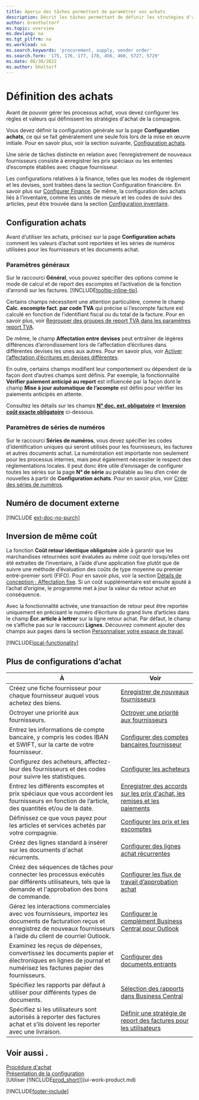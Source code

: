 ```yaml
---
title: Aperçu des tâches permettant de paramétrer vos achats
description: Décrit les tâches permettant de définir les stratégies d'approvisionnement de votre compagnie et de déterminer vos processus d'achat.
author: brentholtorf
ms.topic: overview
ms.devlang: na
ms.tgt_pltfrm: na
ms.workload: na
ms.search.keywords: 'procurement, supply, vendor order'
ms.search.form: '175, 176, 177, 178, 456, 460, 5727, 5729'
ms.date: 08/30/2022
ms.author: bholtorf
---
```

# Définition des achats

Avant de pouvoir gérer les processus achat, vous devez configurer les règles et valeurs qui définissent les stratégies d'achat de la compagnie.

Vous devez définir la configuration générale sur la page **Configuration achats**, ce qui se fait généralement une seule fois lors de la mise en œuvre initiale. Pour en savoir plus, voir la section suivante, [Configuration achats](#purchases-and-payables-setup).

Une série de tâches distincte en relation avec l’enregistrement de nouveaux fournisseurs consiste à enregistrer les prix spéciaux ou les ententes d’escompte établies avec chaque fournisseur.

Les configurations relatives à la finance, telles que les modes de règlement et les devises, sont traitées dans la section Configuration financière. En savoir plus sur [Configurer Finance](finance-setup-finance.md). De même, la configuration des achats liés à l’inventaire, comme les unités de mesure et les codes de suivi des articles, peut être trouvée dans la section [Configuration inventaire](inventory-setup-inventory.md).

## Configuration achats

Avant d’utiliser les achats, précisez sur la page **Configuration achats** comment les valeurs d’achat sont reportées et les séries de numéros utilisées pour les fournisseurs et les documents achat.

### Paramètres généraux

Sur le raccourci **Général**, vous pouvez spécifier des options comme le mode de calcul et de report des escomptes et l’activation de la fonction d’arrondi sur les factures. [!INCLUDE[tooltip-inline-tip](includes/tooltip-inline-tip_md.md)].

Certains champs nécessitent une attention particulière, comme le champ **Calc. escompte fact. par code TVA** qui précise si l’escompte facture est calculé en fonction de l’identifiant fiscal ou du total de la facture. Pour en savoir plus, voir [Regrouper des groupes de report TVA dans les paramètres report TVA](finance-setup-vat.md#combine-vat-posting-groups-in-vat-posting-setups).

De même, le champ **Affectation entre devises** peut entraîner de légères différences d’arrondissement lors de l’affectation d’écritures dans différentes devises les unes aux autres. Pour en savoir plus, voir [Activer l’affectation d’écritures en devises différentes](finance-how-enable-application-ledger-entries-different-currencies.md).

En outre, certains champs modifient leur comportement ou dépendent de la façon dont d’autres champs sont définis. Par exemple, la fonctionnalité **Vérifier paiement anticipé au report** est influencée par la façon dont le champ **Mise à jour automatique de l’acompte** est défini pour vérifier les paiements anticipés en attente.

Consultez les détails sur les champs [**N° doc. ext. obligatoire**](#external-document-number) et [**Inversion coût exacte obligatoire**](#exact-cost-reversing) ci-dessous.

### Paramètres de séries de numéros

Sur le raccourci **Séries de numéros**, vous devez spécifier les codes d’identification uniques qui seront utilisés pour les fournisseurs, les factures et autres documents achat. La numérotation est importante non seulement pour les processus internes, mais peut également nécessiter le respect des réglementations locales. Il peut donc être utile d’envisager de configurer toutes les séries sur la page **N° de série** au préalable au lieu d’en créer de nouvelles à partir de **Configuration achats**. Pour en savoir plus, voir [Créer des séries de numéros](ui-create-number-series.md).

## Numéro de document externe

[!INCLUDE [ext-doc-no-purch](includes/ext-doc-no-purch.md)]

## Inversion de même coût

La fonction **Coût retour identique obligatoire** aide à garantir que les marchandises retournées sont évaluées au même coût que lorsqu’elles ont été extraites de l’inventaire, à l’aide d’une application fixe plutôt que de suivre une méthode d’évaluation des coûts de type moyenne ou premier entré-premier sorti (FIFO). Pour en savoir plus, voir la section [Détails de conception : Affectation fixe](design-details-item-application.md#fixed-application). Si un coût supplémentaire est ensuite ajouté à l’achat d’origine, le programme met à jour la valeur du retour achat en conséquence.

Avec la fonctionnalité activée, une transaction de retour peut être reportée uniquement en précisant le numéro d’écriture du grand livre d’articles dans le champ **Écr. article à lettrer** sur la ligne retour achat. Par défaut, le champ ne s’affiche pas sur le raccourci **Lignes**. Découvrez comment ajouter des champs aux pages dans la section [Personnaliser votre espace de travail](ui-personalization-user.md#start-personalizing-by-using-the-personalization-mode).

[!INCLUDE[local-functionality](includes/local-functionality.md)]

## Plus de configurations d’achat

| À | Voir |
| --- | --- |
| Créez une fiche fournisseur pour chaque fournisseur auquel vous achetez des biens. |[Enregistrer de nouveaux fournisseurs](purchasing-how-register-new-vendors.md) |
| Octroyer une priorité aux fournisseurs. |[Octroyer une priorité aux fournisseurs](purchasing-how-prioritize-vendors.md) |
| Entrez les informations de compte bancaire, y compris les codes IBAN et SWIFT, sur la carte de votre fournisseur. | [Configurer des comptes bancaires fournisseur](purchasing-how-set-up-vendors-bank-accounts.md) |
| Configurez des acheteurs, affectez-leur des fournisseurs et des codes pour suivre les statistiques. |[Configurer les acheteurs](purchasing-how-setup-purchasers.md) |
| Entrez les différents escomptes et prix spéciaux que vous accordent les fournisseurs en fonction de l’article, des quantités et/ou de la date. |[Enregistrer des accords sur les prix d'achat, les remises et les paiements](purchasing-how-record-purchase-price-discount-payment-agreements.md) |
| Définissez ce que vous payez pour les articles et services achetés par votre compagnie.  | [Configurer les prix et les escomptes](across-prices-and-discounts.md) |
| Créez des lignes standard à insérer sur les documents d'achat récurrents. | [Configurer des lignes achat récurrentes](purchasing-how-work-recurring-purchase-lines.md) |
| Créez des séquences de tâches pour connecter les processus exécutés par différents utilisateurs, tels que la demande et l'approbation des bons de commande. | [Configurer les flux de travail d’approbation achat](across-set-up-workflows.md) |
| Gérez les interactions commerciales avec vos fournisseurs, importez les documents de facturation reçus et enregistrez de nouveaux fournisseurs à l’aide du client de courriel Outlook. | [Configurer le complément Business Central pour Outlook](admin-outlook.md) |
| Examinez les reçus de dépenses, convertissez les documents papier et électroniques en lignes de journal et numérisez les factures papier des fournisseurs. | [Configurer des documents entrants](across-how-setup-income-documents.md) |
| Spécifiez les rapports par défaut à utiliser pour différents types de documents. |[Sélection des rapports dans Business Central](across-report-selections.md)|
|Spécifiez si les utilisateurs sont autorisés à reporter des factures achat et s’ils doivent les reporter avec une livraison. |[Définir une stratégie de report des factures pour les utilisateurs](admin-setup-invoice-posting-policy.md)|

## Voir aussi .

[Procédure d'achat](purchasing-manage-purchasing.md)  
[Présentation de la configuration](setup.md)  
[Utiliser [!INCLUDE[prod_short](includes/prod_short.md)]](ui-work-product.md)

[!INCLUDE[footer-include](includes/footer-banner.md)]
